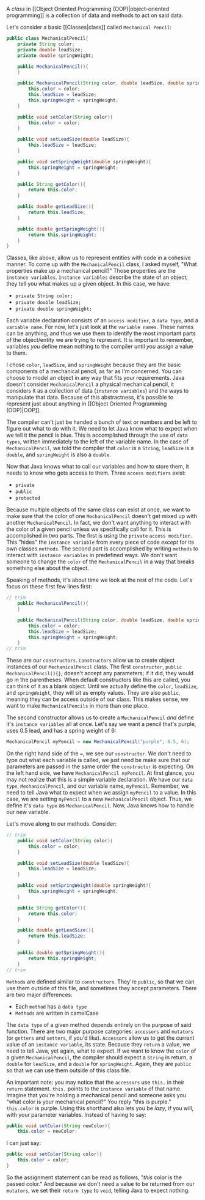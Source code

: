A _class_ in [[Object Oriented Programming (OOP)|object-oriented programming]] is a collection of data and methods to act on said data.

Let's consider a basic [[Classes|class]] called `Mechanical Pencil`:
```java
public class MechanicalPencil{
	private String color;
	private double leadSize;
	private double springWeight;

	public MechanicalPencil(){
	}

	public MechanicalPencil(String color, double leadSize, double springWeight){
		this.color = color;
		this.leadSize = leadSize;
		this.springWeight = springWeight;
	}

	public void setColor(String color){
		this.color = color;	
	}

	public void setLeadSize(double leadSize){
		this.leadSize = leadSize;
	}

	public void setSpringWeight(double springWeight){
		this.springWeight = springWeight;
	}

	public String getColor(){
		return this.color;
	}

	public double getLeadSize(){
		return this.leadSize;
	}

	public double getSpringWeight(){
		return this.springWeight;
	}
}
```

Classes, like above, allow us to represent entities with code in a cohesive manner. To come up with the `MechanicalPencil` class, I asked myself, "What properties make up a mechanical pencil?" Those properties are the `instance variables`. `Instance variables` describe the state of an object; they tell you what makes up a given object. In this case, we have:
- `private String color;`
- `private double leadSize;`
- `private double springWeight;`

Each variable declaration consists of an `access modifier`, a `data type`, and a `variable name`. For now, let's just look at the `variable names`. These names can be anything, and thus we use them to identify the most important parts of the object/entity we are trying to represent. It is important to remember, variables _you_ define mean nothing to the compiler until _you_ assign a value to them. 

I chose `color`, `leadSize`, and `springWeight` because they are the basic components of a mechanical pencil, as far as I'm concerned. You can choose to model an object in any way that fits your requirements. Java doesn't consider `MechanicalPencil` a physical mechanical pencil, it considers it as a collection of data (`instance variables`) and the ways to manipulate that data. Because of this abstractness, it's possible to represent just about anything in [[Object Oriented Programming (OOP)|OOP]].

The compiler can't just be handed a bunch of text or numbers and be left to figure out what to do with it. We need to let Java know what to expect when we tell it the pencil is blue. This is accomplished through the use of `data types`, written immediately to the left of the variable name. In the case of `MechanicalPencil`, we told the compiler that `color` is a `String`, `leadSize` is a `double`, and `springWeight` is also a `double`. 

Now that Java knows what to call our variables and how to store them, it needs to know who gets access to them. Three `access modifiers` exist:
- `private`
- `public`
- `protected`

Because multiple objects of the same class can exist at once, we want to make sure that the color of one `MechanicalPencil` doesn't get mixed up with another `MechanicalPencil`. In fact, we don't want anything to interact with the color of a given pencil unless we specifically call for it. This is accomplished in two parts. The first is using the `private` `access modifier`. This "hides" the `instance variable` from every piece of code _except_ for its own classes `methods`. The second part is accomplished by writing `methods` to interact with `instance variables` in predefined ways. We don't want someone to change the `color` of the `MechanicalPencil` in a way that breaks something else about the object. 

Speaking of methods, it's about time we look at the rest of the code. Let's focus on these first few lines first:
```java
// trim
	public MechanicalPencil(){
	}

	public MechanicalPencil(String color, double leadSize, double springWeight){
		this.color = color;
		this.leadSize = leadSize;
		this.springWeight = springWeight;
	}
// trim
```
These are our `constructors`. `Constructors` allow us to create object instances of our `MechanicalPencil` class. The first `constructor`, `public MechanicalPencil(){}`, doesn't accept any parameters; if it did, they would go in the parentheses. When default constructors like this are called, you can think of it as a blank object. Until we actually define the `color`, `leadSize`, and `springWeight`, they will sit as empty values. They are also `public`, meaning they can be access outside of our class. This makes sense, we want to make `MechanicalPencils` in more than one place.

The second constructor allows us to create a `MechanicalPencil` _and_ define it's `instance variables` all at once. Let's say we want a pencil that's purple, uses 0.5 lead, and has a spring weight of 6:
```java
MechanicalPencil myPencil = new MechanicalPencil("purple", 0.5, 6);
```
On the right hand side of the `=`, we see our `constructor`. We don't need to type out what each variable is called, we just need be make sure that our parameters are passed in the same order the `constructor` is expecting. On the left hand side, we have `MechanicalPencil myPencil`. At first glance, you may not realize that this is a simple variable declaration. We have our `data type`, `MechanicalPencil`, and our variable name, `myPencil`. Remember, we need to tell Java what to expect when we assign `myPencil` to a value. In this case, we are setting `myPencil` to a new `MechanicalPencil` object. Thus, we define it's `data type` as `MechanicalPencil`. Now, Java knows how to handle our new variable.

Let's move along to our methods. Consider:
```java
// trim
	public void setColor(String color){
		this.color = color;	
	}

	public void setLeadSize(double leadSize){
		this.leadSize = leadSize;
	}

	public void setSpringWeight(double springWeight){
		this.springWeight = springWeight;
	}

	public String getColor(){
		return this.color;
	}

	public double getLeadSize(){
		return this.leadSize;
	}

	public double getSpringWeight(){
		return this.springWeight;
	}
// trim
```
`Methods` are defined similar to `constructors`. They're `public`, so that we can use them outside of this file, and sometimes they accept parameters. There are two major differences:
- Each `method` has a `data type`
- `Methods` are written in camelCase

The `data type` of a given method depends entirely on the purpose of said function. There are two major purpose categories: `accessors` and `mutators` (or `getters` and `setters`, if you'd like). `Accessors` allow us to get the current value of an `instance variable`, its state. Because they `return` a value, we need to tell Java, yet again, what to expect. If we want to know the `color` of a given `MechanicalPencil`, the compiler should expect a `String` in return, a `double` for `leadSize`, and a `double` for `springWeight`. Again, they are `public` so that we can use them outside of this class file. 

An important note: you may notice that the `accessors` use `this.` in their `return` statement. `this.` points to the `instance variable` of that name. Imagine that you're holding a mechanical pencil and someone asks you "what color is your mechanical pencil?" You reply "this is purple." `this.color` is purple. Using this shorthand also lets you be _lazy_, if you will, with your parameter variables. Instead of having to say:
```java
public void setColor(String newColor){
	this.color = newColor;
```
I can just say:
```java
public void setColor(String color){
	this.color = color;
}
```
So the assignment statement can be read as follows, "_this_ color is the passed color." And because we don't need a value to be returned from our `mutators`, we set their `return type` to `void`, telling Java to expect nothing.